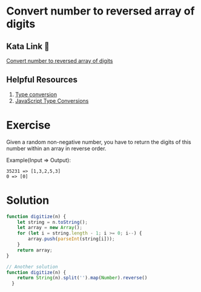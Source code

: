 # Convert number to reversed array of digits

## Kata Link 🥋

[Convert number to reversed array of digits](https://www.codewars.com/kata/5583090cbe83f4fd8c000051/train/javascript)

## Helpful Resources

1. [Type conversion](https://developer.mozilla.org/en-US/docs/Glossary/Type_Conversion)
2. [JavaScript Type Conversions](https://www.programiz.com/javascript/type-conversion)

# Exercise
Given a random non-negative number, you have to return the digits of this number within an array in reverse order.

Example(Input => Output):
```
35231 => [1,3,2,5,3]
0 => [0]
```
# Solution
```js
function digitize(n) {
    let string = n.toString();
    let array = new Array();
    for (let i = string.length - 1; i >= 0; i--) {
        array.push(parseInt(string[i]));
    }
    return array;
}

// Another solution
function digitize(n) {
    return String(n).split('').map(Number).reverse()
  }
```